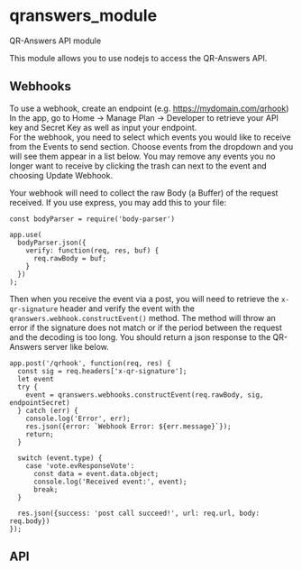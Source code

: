 # qranswers_module
QR-Answers API module

This module allows you to use nodejs to access the QR-Answers API.

## Webhooks

To use a webhook, create an endpoint (e.g.  https://mydomain.com/qrhook)
In the app, go to Home -> Manage Plan -> Developer to retrieve your API key and Secret Key as well as input your endpoint.  
For the webhook, you need to select which events you would like to receive from the Events to send section.  Choose events from
the dropdown and you will see them appear in a list below.  You may remove any events you no longer want to receive by 
clicking the trash can next to the event and choosing Update Webhook.

Your webhook will need to collect the raw Body (a Buffer) of the request received.  If you use express, you may add this to your file:

```
const bodyParser = require('body-parser')

app.use(
  bodyParser.json({
    verify: function(req, res, buf) {
      req.rawBody = buf;
    }
  })
);
```

Then when you receive the event via a post, you will need to retrieve the ```x-qr-signature``` header and verify the event with the ```qranswers.webhook.constructEvent()``` method.
The method will throw an error if the signature does not match or if the period between the request and the decoding is too long.
You should return a json response to the QR-Answers server like below.

```
app.post('/qrhook', function(req, res) {
  const sig = req.headers['x-qr-signature'];
  let event
  try {
    event = qranswers.webhooks.constructEvent(req.rawBody, sig, endpointSecret)
  } catch (err) {
    console.log('Error', err);
    res.json({error: `Webhook Error: ${err.message}`});
    return;
  }

  switch (event.type) {
    case 'vote.evResponseVote':
      const data = event.data.object;
      console.log('Received event:', event);
      break;
  }

  res.json({success: 'post call succeed!', url: req.url, body: req.body})
});
```

## API

